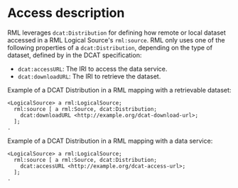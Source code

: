 # Access description

RML leverages `dcat:Distribution` for defining how remote or local dataset accessed in a RML Logical Source's `rml:source`.
RML only uses one of the following properties of a `dcat:Distribution`, depending on the type of dataset, defined by in the DCAT specification:

- `dcat:accessURL`: The IRI to access the data service.
- `dcat:downloadURL`: The IRI to retrieve the dataset.

Example of a DCAT Distribution in a RML mapping with a retrievable dataset:

```
<LogicalSource> a rml:LogicalSource;
  rml:source [ a rml:Source, dcat:Distribution;
    dcat:downloadURL <http://example.org/dcat-download-url>;
  ];
.
```

Example of a DCAT Distribution in a RML mapping with a data service:

```
<LogicalSource> a rml:LogicalSource;
  rml:source [ a rml:Source, dcat:Distribution;
    dcat:accessURL <http://example.org/dcat-access-url>;
  ];
.
```
